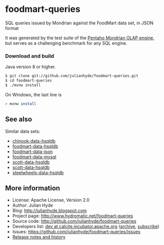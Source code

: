 # foodmart-queries
SQL queries issued by Mondrian against the FoodMart data set, in JSON format

It was generated by the test suite of the
<a href="http://mondrian.pentaho.org">Pentaho Mondrian OLAP engine</a>,
but serves as a challenging benchmark for any SQL engine.

### Download and build

Java version 8 or higher.

```bash
$ git clone git://github.com/julianhyde/foodmart-queries.git
$ cd foodmart-queries
$ ./mvnw install
```

On Windows, the last line is

```bash
> mvnw install
```

## See also

Similar data sets:
* [chinook-data-hsqldb](https://github.com/julianhyde/chinook-data-hsqldb)
* [foodmart-data-hsqldb](https://github.com/julianhyde/foodmart-data-hsqldb)
* [foodmart-data-json](https://github.com/julianhyde/foodmart-data-json)
* [foodmart-data-mysql](https://github.com/julianhyde/foodmart-data-mysql)
* [scott-data-hsqldb](https://github.com/julianhyde/scott-data-hsqldb)
* [scott-data-hsqldb](https://github.com/julianhyde/scott-data-hsqldb)
* [steelwheels-data-hsqldb](https://github.com/julianhyde/steelwheels-data-hsqldb)

## More information

* License: Apache License, Version 2.0
* Author: Julian Hyde
* Blog: http://julianhyde.blogspot.com
* Project page: http://www.hydromatic.net/foodmart-queries
* Source code: http://github.com/julianhyde/foodmart-queries
* Developers list:
  <a href="mailto:dev@calcite.incubator.apache.org">dev at calcite.incubator.apache.org</a>
  (<a href="http://mail-archives.apache.org/mod_mbox/incubator-calcite-dev/">archive</a>,
  <a href="mailto:dev-subscribe@calcite.incubator.apache.org">subscribe</a>)
* Issues: https://github.com/julianhyde/foodmart-queries/issues
* <a href="HISTORY.md">Release notes and history</a>
